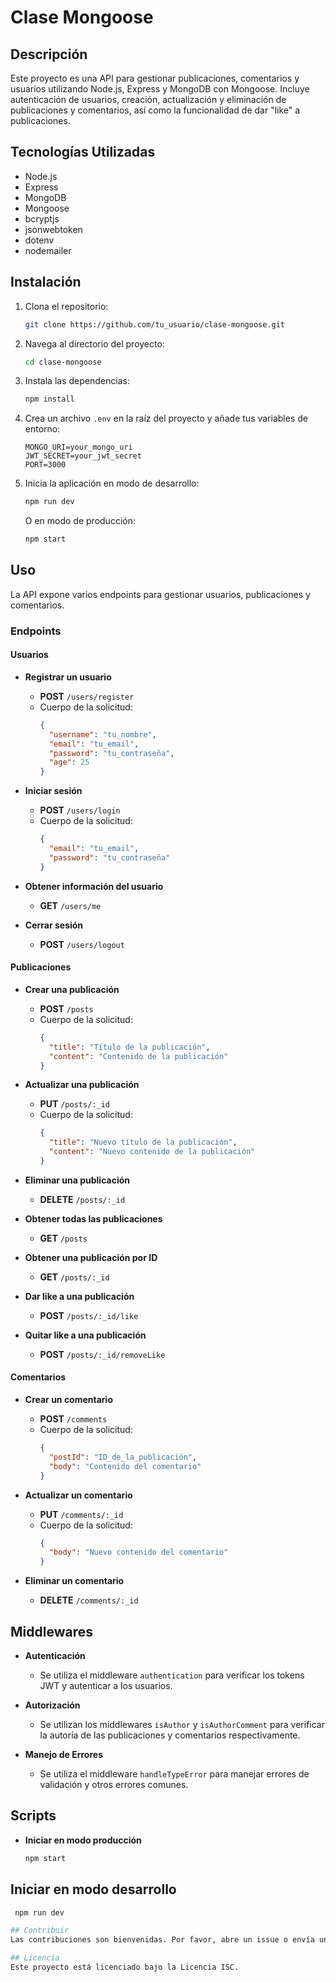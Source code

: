 # Clase Mongoose

## Descripción

Este proyecto es una API para gestionar publicaciones, comentarios y usuarios utilizando Node.js, Express y MongoDB con Mongoose. Incluye autenticación de usuarios, creación, actualización y eliminación de publicaciones y comentarios, así como la funcionalidad de dar "like" a publicaciones.

## Tecnologías Utilizadas

- Node.js
- Express
- MongoDB
- Mongoose
- bcryptjs
- jsonwebtoken
- dotenv
- nodemailer

## Instalación

1. Clona el repositorio:

    ```bash
    git clone https://github.com/tu_usuario/clase-mongoose.git
    ```

2. Navega al directorio del proyecto:

    ```bash
    cd clase-mongoose
    ```

3. Instala las dependencias:

    ```bash
    npm install
    ```

4. Crea un archivo `.env` en la raíz del proyecto y añade tus variables de entorno:

    ```plaintext
    MONGO_URI=your_mongo_uri
    JWT_SECRET=your_jwt_secret
    PORT=3000
    ```

5. Inicia la aplicación en modo de desarrollo:

    ```bash
    npm run dev
    ```

    O en modo de producción:

    ```bash
    npm start
    ```

## Uso

La API expone varios endpoints para gestionar usuarios, publicaciones y comentarios.

### Endpoints

#### Usuarios

- **Registrar un usuario**
  - **POST** `/users/register`
  - Cuerpo de la solicitud:
    ```json
    {
      "username": "tu_nombre",
      "email": "tu_email",
      "password": "tu_contraseña",
      "age": 25
    }
    ```

- **Iniciar sesión**
  - **POST** `/users/login`
  - Cuerpo de la solicitud:
    ```json
    {
      "email": "tu_email",
      "password": "tu_contraseña"
    }
    ```

- **Obtener información del usuario**
  - **GET** `/users/me`

- **Cerrar sesión**
  - **POST** `/users/logout`

#### Publicaciones

- **Crear una publicación**
  - **POST** `/posts`
  - Cuerpo de la solicitud:
    ```json
    {
      "title": "Título de la publicación",
      "content": "Contenido de la publicación"
    }
    ```

- **Actualizar una publicación**
  - **PUT** `/posts/:_id`
  - Cuerpo de la solicitud:
    ```json
    {
      "title": "Nuevo título de la publicación",
      "content": "Nuevo contenido de la publicación"
    }
    ```

- **Eliminar una publicación**
  - **DELETE** `/posts/:_id`

- **Obtener todas las publicaciones**
  - **GET** `/posts`

- **Obtener una publicación por ID**
  - **GET** `/posts/:_id`

- **Dar like a una publicación**
  - **POST** `/posts/:_id/like`

- **Quitar like a una publicación**
  - **POST** `/posts/:_id/removeLike`

#### Comentarios

- **Crear un comentario**
  - **POST** `/comments`
  - Cuerpo de la solicitud:
    ```json
    {
      "postId": "ID_de_la_publicación",
      "body": "Contenido del comentario"
    }
    ```

- **Actualizar un comentario**
  - **PUT** `/comments/:_id`
  - Cuerpo de la solicitud:
    ```json
    {
      "body": "Nuevo contenido del comentario"
    }
    ```

- **Eliminar un comentario**
  - **DELETE** `/comments/:_id`

## Middlewares

- **Autenticación**
  - Se utiliza el middleware `authentication` para verificar los tokens JWT y autenticar a los usuarios.

- **Autorización**
  - Se utilizan los middlewares `isAuthor` y `isAuthorComment` para verificar la autoría de las publicaciones y comentarios respectivamente.

- **Manejo de Errores**
  - Se utiliza el middleware `handleTypeError` para manejar errores de validación y otros errores comunes.

## Scripts

- **Iniciar en modo producción**
  ```bash
  npm start

## Iniciar en modo desarrollo
 ```bash
  npm run dev

## Contribuir
Las contribuciones son bienvenidas. Por favor, abre un issue o envía un pull request con tus mejoras y correcciones.

## Licencia
Este proyecto está licenciado bajo la Licencia ISC.

